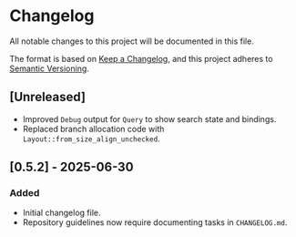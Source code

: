# Changelog

All notable changes to this project will be documented in this file.

The format is based on [Keep a Changelog](https://keepachangelog.com/en/1.0.0/),
and this project adheres to [Semantic Versioning](https://semver.org/spec/v2.0.0.html).

## [Unreleased]
- Improved `Debug` output for `Query` to show search state and bindings.
- Replaced branch allocation code with `Layout::from_size_align_unchecked`.

## [0.5.2] - 2025-06-30
### Added
- Initial changelog file.
- Repository guidelines now require documenting tasks in `CHANGELOG.md`.


